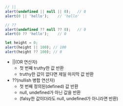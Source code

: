 ```js
// ||
alert(undefined || null || 0);   // 0 
alert(0 || 'hello');    // 'hello'

// ?? 
alert(undefined ?? null ?? 0);   // 0
alert(0 ?? 'hello');    // 0

let height = 0;
alert(height || 100); // 100
alert(height ?? 100); // 0
```

- ||(OR 연산자)
    - 첫 번째 truthy한 값 반환
    - truthy한 값이 없다면 제일 마지막 값 반환
- ??(nullish 병합 연산자)
    - 첫 번째 정의된(defined) 값 반환
    - null, undefined가 아닌 값을 반환
    - (falsy한 값이더라도 null, undefined가 아니라면 반환)
    
